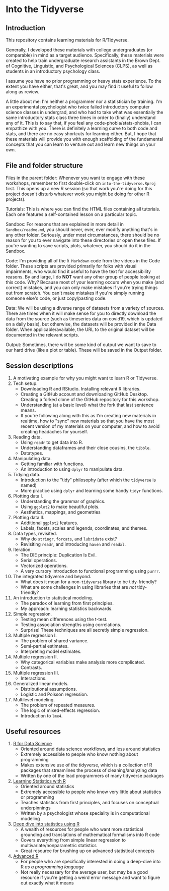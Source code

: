# Into the Tidyverse
 
## Introduction

This repository contains learning materials for R/Tidyverse.

Generally, I developed these materials with college undergraduates (or comparable) in mind as a target audience. Specifically, these materials were created to help train undergraduate research assistants in the Brown Dept. of Cognitive, Linguistic, and Psychological Sciences (CLPS), as well as students in an introductory psychology class.

I assume you have no prior programming or heavy stats experience. To the extent you have either, that's great, and you may find it useful to follow along as review.

A little about me: I'm neither a programmer nor a statistician by training. I'm an experimental psychologist who twice failed introductory computer science classes in undergrad, and who had to take what was essentially the same introductory stats class three times in order to (finally) understand any of it. This is to say that, if you feel any code-phobia/stats-phobia, I can empathize with you. There is definitely a learning curve to both code and stats, and there are no easy shortcuts for learning either. But, I hope that these materials will provide you with enough scaffolding of the fundamental concepts that you can learn to venture out and learn new things on your own.

## File and folder structure

Files in the parent folder:
Whenever you want to engage with these workshops, remember to first double-click on `into-the-tidyverse.Rproj` first. This opens up a new R session (so that work you're doing for this project doesn't disturb whatever work you might be doing for other R projects).

Tutorials:
This is where you can find the HTML files containing all tutorials. Each one features a self-contained lesson on a particular topic.

Sandbox:
For reasons that are explained in more detail in `Sandbox/readme.md`, you should never, ever, ever modify anything that's in any other folder. Seriously, under most circumstances, there should be no reason for you to ever navigate into these directories or open these files. If you're wanting to save scripts, plots, whatever, you should do it in the Sandbox.

Code:
I'm providing all of the `R Markdown` code from the videos in the Code folder. These scripts are provided primarily for folks with visual impairments, who would find it useful to have the text for accessibility reasons. By and large, I do **NOT** want any other group of people looking at this code. Why? Because most of your learning occurs when you make (and correct) mistakes, and you can only make mistakes if you're trying things out from scratch. You can't make mistakes if you're simply running someone else's code, or just copy/pasting code.

Data:
We will be using a diverse range of datasets from a variety of sources. There are times when it will make sense for you to directly download the data from the source (such as timeseries data on covid19, which is updated on a daily basis), but otherwise, the datasets will be provided in the Data folder. When applicable/available, the URL to the original dataset will be documented in the relevant scripts.

Output:
Sometimes, there will be some kind of output we want to save to our hard drive (like a plot or table). These will be saved in the Output folder.

## Session descriptions

1. A motivating example for why you might want to learn R or Tidyverse.
2. Tech setup.
	- Downloading R and RStudio. Installing relevant R libraries.
	- Creating a GitHub account and downloading GitHub Desktop. Creating a forked clone of the GitHub repository for this workshop.
	- Understanding (at a basic level) what the fork that last sentence means.
	- If you're following along with this as I'm creating new materials in realtime, how to "sync" new materials so that you have the most recent version of my materials on your computer, and how to avoid creating headaches for yourself.
3. Reading data.
	- Using `readr` to get data into R.
	- Understanding dataframes and their close cousins, the `tibble`.
	- Datatypes.
4. Manipulating data.
	- Getting familiar with functions.
	- An introduction to using `dplyr` to manipulate data.
5. Tidying data.
	- Introduction to the "tidy" philosophy (after which the `tidyverse` is named)
	- More practice using `dplyr` and learning some handy `tidyr` functions.
6. Plotting data I.
	- Understanding the grammar of graphics.
	- Using `ggplot2` to make beautiful plots.
	- Aesthetics, mappings, and geometries
7. Plotting data II.
	- Additional `ggplot2` features.
	- Labels, facets, scales and legends, coordinates, and themes.
8. Data types, revisited.
	- Why do `stringr`, `forcats`, and `lubridate` exist?
	- Revisiting `readr`, and introducing `haven` and `readxl`.
9. Iteration.
	- The DIE principle: Duplication Is Evil.
	- Serial operations.
	- Vectorized operations.
	- A very cursory introduction to functional programming using `purrr`.
10. The integrated tidyverse and beyond.
	- What does it mean for a non-`tidyverse` library to be tidy-friendly?
	- What are some challenges in using libraries that are *not* tidy-friendly?
11. An introduction to statistical modeling.
	- The paradox of learning from first principles.
	- My approach: learning statistics backwards.
12. Simple regression.
	- Testing mean differences using the t-test.
	- Testing association strengths using correlations.
	- Surprise! These techniques are all secretly simple regression.
13. Multiple regression I.
	- The problem of shared variance.
	- Semi-partial estimates.
	- Interpreting model estimates.
14. Multiple regression II.
	- Why categorical variables make analysis more complicated.
	- Contrasts.
15. Multiple regression III.
	- Interactions.
16. Generalized linear models.
	- Distributional assumptions.
	- Logistic and Poisson regression.
17. Multilevel modeling.
	- The problem of repeated measures.
	- The logic of mixed-effects regression.
	- Introduction to `lme4`.

## Useful resources
1. [R for Data Science](https://r4ds.had.co.nz/)
	- Oriented around data science workflows, and less around statistics
	- Extremely accessible to people who know nothing about programming
	- Makes extensive use of the tidyverse, which is a collection of R packages that streamlines the process of cleaning/analyzing data
	- Written by one of the lead programmers of many tidyverse packages
2. [Learning Statistics with R](https://learningstatisticswithr.com/)
	- Oriented around statistics
	- Extremely accessible to people who know very little about statistics or programming
	- Teaches statistics from first principles, and focuses on conceptual underpinnings
	- Written by a psychologist whose speciality is in computational modeling
3. [Deep dive into statistics using R](http://users.stat.umn.edu/~helwig/teaching.html)
	- A wealth of resources for people who want more statistical grounding and translations of mathematical formalisms into R code
	- Covers everything from simple linear regression to multivariate/nonparametric statistics
	- Great resource for brushing up on advanced statistical concepts
4. [Advanced R](https://adv-r.hadley.nz/)
	- For people who are specifically interested in doing a deep-dive into R *as a programming language*
	- Not really necessary for the average user, but may be a good resource if you're getting a weird error message and want to figure out exactly what it means
